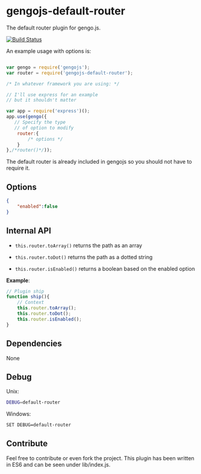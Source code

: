 # gengojs-default-router

The default router plugin for gengo.js.

[![Build Status](https://travis-ci.org/iwatakeshi/gengojs-default-router.svg?branch=master)](https://travis-ci.org/iwatakeshi/gengojs-default-route)

An example usage with options is:

```js

var gengo = require('gengojs');
var router = require('gengojs-default-router');

/* In whatever framework you are using: */

// I'll use express for an example
// but it shouldn't matter

var app = require('express')();
app.use(gengo({
   // Specify the type
   // of option to modify
	router:{
		/* options */
	}
},/*router()*/));
```
The default router is already included in gengojs so you should not have to require it.


## Options

```json
{
	"enabled":false
}
```
## Internal API

* `this.router.toArray()` returns the path as an array

* `this.router.toDot()` returns the path as a dotted string

* `this.router.isEnabled()` returns a boolean based on the enabled option

**Example**:

```js
// Plugin ship
function ship(){
	// Context
	this.router.toArray();
	this.router.toDot();
	this.router.isEnabled();
}
```

## Dependencies

None

## Debug

Unix:

```bash
DEBUG=default-router
```
Windows:

```bash
SET DEBUG=default-router
```

## Contribute

Feel free to contribute or even fork the project.
This plugin has been written in ES6 and can be seen under lib/index.js.
